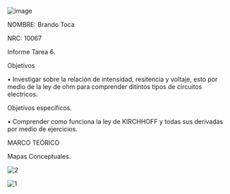 ![image](https://user-images.githubusercontent.com/117947312/203880471-5e326b20-6cc9-4c7e-b7e1-5734e934a289.png)

NOMBRE: Brando Toca

NRC: 10067

Informe Tarea 6.

Objetivos

• Investigar sobre la relación de intensidad, resitencia y voltaje, esto por medio de la ley de ohm para comprender ditintos tipos de circuitos electricos.

Objetivos específicos.

• Comprender como funciona la ley de KIRCHHOFF y todas sus derivadas por medio de ejercicios.

MARCO TEÓRICO

Mapas Conceptuales.

![2](https://user-images.githubusercontent.com/117947312/211113600-60ec2e59-eeae-4c79-9a27-c02023b38f1c.png)

![1](https://user-images.githubusercontent.com/117947312/211113616-25e44050-cb66-49b6-b441-a45eb9d90e80.png)

